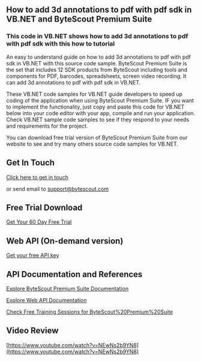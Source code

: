 ## How to add 3d annotations to pdf with pdf sdk in VB.NET and ByteScout Premium Suite

### This code in VB.NET shows how to add 3d annotations to pdf with pdf sdk with this how to tutorial

An easy to understand guide on how to add 3d annotations to pdf with pdf sdk in VB.NET with this source code sample. ByteScout Premium Suite is the set that includes 12 SDK products from ByteScout including tools and components for PDF, barcodes, spreadsheets, screen video recording. It can add 3d annotations to pdf with pdf sdk in VB.NET.

 These VB.NET code samples for VB.NET guide developers to speed up coding of the application when using ByteScout Premium Suite. IF you want to implement the functionality, just copy and paste this code for VB.NET below into your code editor with your app, compile and run your application. Check VB.NET sample code samples to see if they respond to your needs and requirements for the project.

You can download free trial version of ByteScout Premium Suite from our website to see and try many others source code samples for VB.NET.

## Get In Touch

[Click here to get in touch](https://bytescout.zendesk.com/hc/en-us/requests/new?subject=ByteScout%20Premium%20Suite%20Question)

or send email to [support@bytescout.com](mailto:support@bytescout.com?subject=ByteScout%20Premium%20Suite%20Question) 

## Free Trial Download

[Get Your 60 Day Free Trial](https://bytescout.com/download/web-installer?utm_source=github-readme)

## Web API (On-demand version)

[Get your free API key](https://pdf.co/documentation/api?utm_source=github-readme)

## API Documentation and References

[Explore ByteScout Premium Suite Documentation](https://bytescout.com/documentation/index.html?utm_source=github-readme)

[Explore Web API Documentation](https://pdf.co/documentation/api?utm_source=github-readme)

[Check Free Training Sessions for ByteScout%20Premium%20Suite](https://academy.bytescout.com/)

## Video Review

[https://www.youtube.com/watch?v=NEwNs2b9YN8](https://www.youtube.com/watch?v=NEwNs2b9YN8)